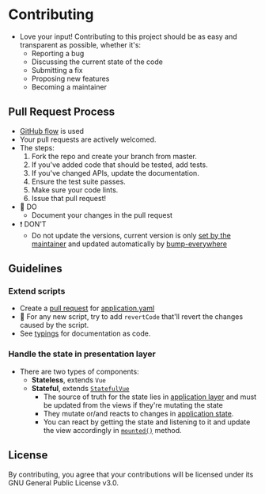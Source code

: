 # Contributing

- Love your input! Contributing to this project should be as easy and transparent as possible, whether it's:
  - Reporting a bug
  - Discussing the current state of the code
  - Submitting a fix
  - Proposing new features
  - Becoming a maintainer

## Pull Request Process

- [GitHub flow](https://guides.github.com/introduction/flow/index.html) is used
- Your pull requests are actively welcomed.
- The steps:
  1. Fork the repo and create your branch from master.
  2. If you've added code that should be tested, add tests.
  3. If you've changed APIs, update the documentation.
  4. Ensure the test suite passes.
  5. Make sure your code lints.
  6. Issue that pull request!
- 🙏 DO
  - Document your changes in the pull request
- ❗ DON'T
  - Do not update the versions, current version is only [set by the maintainer](./docs/gitops.png) and updated automatically by [bump-everywhere](https://github.com/undergroundwires/bump-everywhere)

## Guidelines

### Extend scripts

- Create a [pull request](#Pull-Request-Process) for [application.yaml](./src/application/application.yaml)
- 🙏 For any new script, try to add `revertCode` that'll revert the changes caused by the script.
- See [typings](./src/application/application.yaml.d.ts) for documentation as code.

### Handle the state in presentation layer

- There are two types of components:
  - **Stateless**, extends `Vue`
  - **Stateful**, extends [`StatefulVue`](./src/presentation/StatefulVue.ts)
    - The source of truth for the state lies in [application layer](./src/application/state) and must be updated from the views if they're mutating the state
    - They mutate or/and reacts to changes in [application state](./src/application/state).
    - You can react by getting the state and listening to it and update the view accordingly in [`mounted()`](https://vuejs.org/v2/api/#mounted) method.

## License

By contributing, you agree that your contributions will be licensed under its GNU General Public License v3.0.
